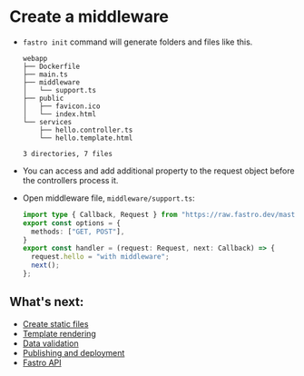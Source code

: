 # Create a middleware

- `fastro init` command will generate folders and files like this.
    ```
    webapp
    ├── Dockerfile
    ├── main.ts
    ├── middleware
    │   └── support.ts
    ├── public
    │   ├── favicon.ico
    │   └── index.html
    └── services
        ├── hello.controller.ts
        └── hello.template.html

    3 directories, 7 files
    ```
    
- You can access and add additional property to the request object before the controllers process it.

- Open middleware file, `middleware/support.ts`:
    ```ts
    import type { Callback, Request } from "https://raw.fastro.dev/master/mod.ts";
    export const options = {
      methods: ["GET, POST"],
    }
    export const handler = (request: Request, next: Callback) => {
      request.hello = "with middleware";
      next();
    };
    ```



## What's next:
- [Create static files](static.md)
- [Template rendering](rendering.md)
- [Data validation](validation.md)
- [Publishing and deployment](deployment.md)
- [Fastro API](api.md)